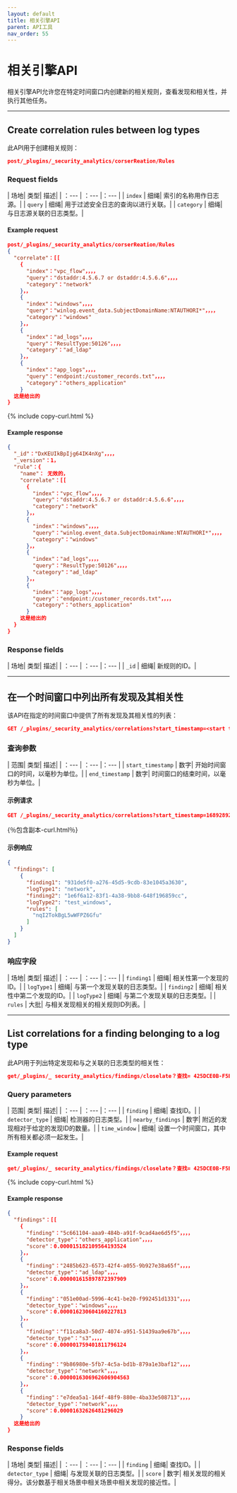 ```yaml
---
layout: default
title: 相关引擎API
parent: API工具
nav_order: 55
---
```



# 相关引擎API

相关引擎API允许您在特定时间窗口内创建新的相关规则，查看发现和相关性，并执行其他任务。

---
## Create correlation rules between log types

此API用于创建相关规则：

```json
post/_plugins/_security_analytics/corserReation/Rules
```

### Request fields

| 场地| 类型| 描述|
| ：--- | ：--- |：--- |
| `index` | 细绳| 索引的名称用作日志源。|
| `query` | 细绳| 用于过滤安全日志的查询以进行关联。|
| `category` | 细绳| 与日志源关联的日志类型。|

#### Example request

```json
post/_plugins/_security_analytics/corserReation/Rules
{
  "correlate"：[[
    {
      "index"："vpc_flow"，，，，
      "query"："dstaddr:4.5.6.7 or dstaddr:4.5.6.6"，，，，
      "category"："network"
    }，，
    {
      "index"："windows"，，，，
      "query"："winlog.event_data.SubjectDomainName:NTAUTHORI*"，，，，
      "category"："windows"
    }，，
    {
      "index"："ad_logs"，，，，
      "query"："ResultType:50126"，，，，
      "category"："ad_ldap"
    }，，
    {
      "index"："app_logs"，，，，
      "query"："endpoint:/customer_records.txt"，，，，
      "category"："others_application"
    }
  这是给出的
}
```
{% include copy-curl.html %}

#### Example response

```json
{
  "_id"："DxKEUIkBpIjg64IK4nXg"，，，，
  "_version"：1，
  "rule"：{
    "name"： 无效的，
    "correlate"：[[
      {
        "index"："vpc_flow"，，，，
        "query"："dstaddr:4.5.6.7 or dstaddr:4.5.6.6"，，，，
        "category"："network"
      }，，
      {
        "index"："windows"，，，，
        "query"："winlog.event_data.SubjectDomainName:NTAUTHORI*"，，，，
        "category"："windows"
      }，，
      {
        "index"："ad_logs"，，，，
        "query"："ResultType:50126"，，，，
        "category"："ad_ldap"
      }，，
      {
        "index"："app_logs"，，，，
        "query"："endpoint:/customer_records.txt"，，，，
        "category"："others_application"
      }
    这是给出的
  }
}
```

### Response fields

| 场地| 类型| 描述|
| ：--- | ：--- |：--- |
| `_id` | 细绳| 新规则的ID。|

---
## 在一个时间窗口中列出所有发现及其相关性

该API在指定的时间窗口中提供了所有发现及其相关性的列表：

```json
GET /_plugins/_security_analytics/correlations?start_timestamp=<start time in milliseconds>&end_timestamp=<end time in milliseconds>
```

### 查询参数

| 范围| 类型| 描述|
| ：--- | ：--- |：--- |
| `start_timestamp` | 数字| 开始时间窗口的时间，以毫秒为单位。|
| `end_timestamp` | 数字| 时间窗口的结束时间，以毫秒为单位。|

#### 示例请求

```json
GET /_plugins/_security_analytics/correlations?start_timestamp=1689289210000&end_timestamp=1689300010000
```
{％包含副本-curl.html％}

#### 示例响应

```json
{
  "findings": [
    {
      "finding1": "931de5f0-a276-45d5-9cdb-83e1045a3630",
      "logType1": "network",
      "finding2": "1e6f6a12-83f1-4a38-9bb8-648f196859cc",
      "logType2": "test_windows",
      "rules": [
        "nqI2TokBgL5wWFPZ6Gfu"
      ]
    }
  ]
}
```

### 响应字段

| 场地| 类型| 描述|
| ：--- | ：--- |：--- |
| `finding1` | 细绳| 相关性第一个发现的ID。|
| `logType1` | 细绳| 与第一个发现关联的日志类型。|
| `finding2` | 细绳| 相关性中第二个发现的ID。|
| `logType2` | 细绳| 与第二个发现关联的日志类型。|
| `rules` | 大批| 与相关发现相关的相关规则ID列表。|

---
## List correlations for a finding belonging to a log type

此API用于列出特定发现和与之关联的日志类型的相关性：

```json
get/_plugins/_ security_analytics/findings/closelate？查找= 425DCE0B-F5EE-4889-B0C0-7d15669f0871＆detector_type = ad_ldap＆nearby_findings = 20＆time_window = 10m
```

### Query parameters

| 范围| 类型| 描述|
| ：--- | ：--- |：--- |
| `finding` | 细绳| 查找ID。|
| `detector_type` | 细绳| 检测器的日志类型。|
| `nearby_findings` | 数字| 附近的发现相对于给定的发现ID的数量。|
| `time_window` | 细绳| 设置一个时间窗口，其中所有相关都必须一起发生。|


#### Example request

```json
get/_plugins/_ security_analytics/findings/closelate？查找= 425DCE0B-F5EE-4889-B0C0-7d15669f0871＆detector_type = ad_ldap＆nearby_findings = 20＆time_window = 10m
```
{% include copy-curl.html %}

#### Example response

```json
{
  "findings"：[[
    {
      "finding"："5c661104-aaa9-484b-a91f-9cad4ae6d5f5"，，，，
      "detector_type"："others_application"，，，，
      "score"：0.000015182109564193524
    }，，
    {
      "finding"："2485b623-6573-42f4-a055-9b927e38a65f"，，，，
      "detector_type"："ad_ldap"，，，，
      "score"：0.000001615897872397909
    }，，
    {
      "finding"："051e00ad-5996-4c41-be20-f992451d1331"，，，，
      "detector_type"："windows"，，，，
      "score"：0.000016230604160227813
    }，，
    {
      "finding"："f11ca8a3-50d7-4074-a951-51439aa9e67b"，，，，
      "detector_type"："s3"，，，，
      "score"：0.000001759401811796124
    }，，
    {
      "finding"："9b86980e-5fb7-4c5a-bd1b-879a1e3baf12"，，，，
      "detector_type"："network"，，，，
      "score"：0.0000016306962606904563
    }，，
    {
      "finding"："e7dea5a1-164f-48f9-880e-4ba33e508713"，，，，
      "detector_type"："network"，，，，
      "score"：0.00001632626481296029
    }
  这是给出的
}
```

### Response fields

| 场地| 类型| 描述|
| ：--- | ：--- |：--- |
| `finding` | 细绳| 查找ID。|
| `detector_type` | 细绳| 与发现关联的日志类型。|
| `score` | 数字| 相关发现的相关得分。该分数基于相关场景中相关场景中相关发现的接近性。|


